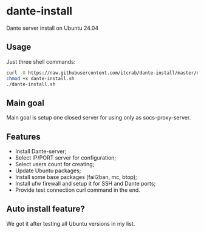 # dante-install
Dante server install on Ubuntu 24.04

## Usage

Just three shell commands:

```bash
curl -O https://raw.githubusercontent.com/itcrab/dante-install/master/dante-install.sh
chmod +x dante-install.sh
./dante-install.sh
```

## Main goal

Main goal is setup one closed server for using only as socs-proxy-server.

## Features

- Install Dante-server;
- Select IP/PORT server for configuration;
- Select users count for creating;
- Update Ubuntu packages;
- Install some base packages (fail2ban, mc, btop);
- Install ufw firewall and setup it for SSH and Dante ports;
- Provide test connection curl command in the end.

## Auto install feature?

We got it after testing all Ubuntu versions in my list.
